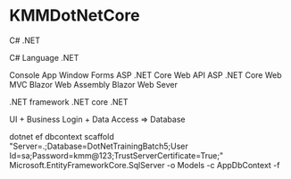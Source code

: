 # KMMDotNetCore

C# .NET

C# Language
.NET

Console App
Window Forms
ASP .NET Core Web API
ASP .NET Core Web MVC
Blazor Web Assembly
Blazor Web Sever

.NET framework
.NET core
.NET 

UI + Business Login + Data Access => Database

dotnet ef dbcontext scaffold "Server=.;Database=DotNetTrainingBatch5;User Id=sa;Password=kmm@123;TrustServerCertificate=True;" Microsoft.EntityFrameworkCore.SqlServer -o Models -c AppDbContext -f
